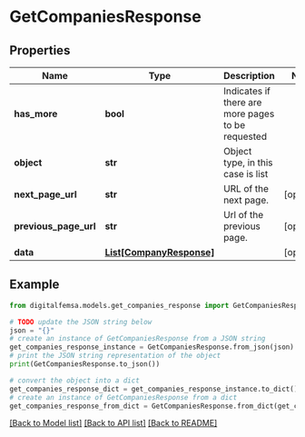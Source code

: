 # GetCompaniesResponse


## Properties

Name | Type | Description | Notes
------------ | ------------- | ------------- | -------------
**has_more** | **bool** | Indicates if there are more pages to be requested | 
**object** | **str** | Object type, in this case is list | 
**next_page_url** | **str** | URL of the next page. | [optional] 
**previous_page_url** | **str** | Url of the previous page. | [optional] 
**data** | [**List[CompanyResponse]**](CompanyResponse.md) |  | [optional] 

## Example

```python
from digitalfemsa.models.get_companies_response import GetCompaniesResponse

# TODO update the JSON string below
json = "{}"
# create an instance of GetCompaniesResponse from a JSON string
get_companies_response_instance = GetCompaniesResponse.from_json(json)
# print the JSON string representation of the object
print(GetCompaniesResponse.to_json())

# convert the object into a dict
get_companies_response_dict = get_companies_response_instance.to_dict()
# create an instance of GetCompaniesResponse from a dict
get_companies_response_from_dict = GetCompaniesResponse.from_dict(get_companies_response_dict)
```
[[Back to Model list]](../README.md#documentation-for-models) [[Back to API list]](../README.md#documentation-for-api-endpoints) [[Back to README]](../README.md)


